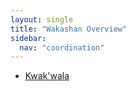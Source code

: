 ```yaml
---
layout: single
title: "Wakashan Overview"
sidebar:
  nav: "coordination"
---
```


- [Kwak'wala](/coordination/cfiles/kwakwala.pdf)